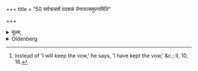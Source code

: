 +++
title = "50 सर्वत्राचार्षं तदशकं तेनारात्समुपगामिति"

+++

<details><summary>मूलम्</summary>

सर्वत्राचार्षं तदशकं तेनारात्समुपगामिति मन्त्रविशेषः ५०
</details>

<details><summary>Oldenberg</summary>

50. [^12]  The Mantra has to be altered everywhere (so that he has to say), 'I have kept (the vow),' 'I have been able,' 'Thereby I have prospered,' 'I have undergone.'


[^12]:  Instead of 'I will keep the vow,' he says, 'I have kept the vow,' &c.; II, 10, 16.
</details>
